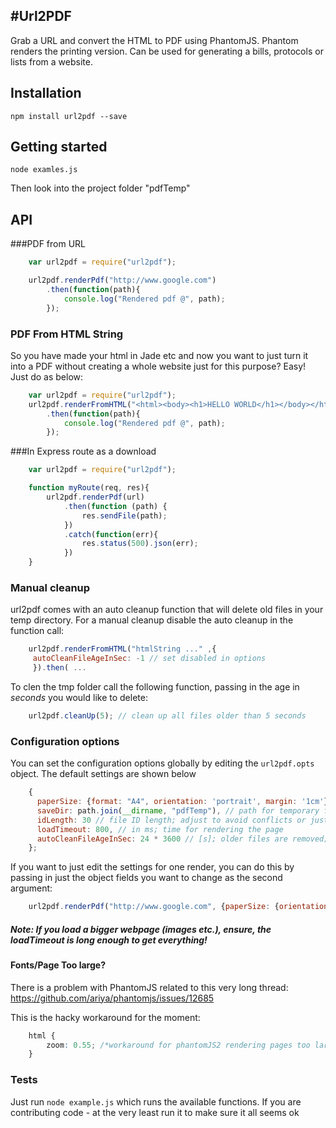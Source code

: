 #Url2PDF
---
Grab a URL and convert the HTML to PDF using PhantomJS.
Phantom renders the printing version.
Can be used for generating a bills, protocols or lists from a website.




## Installation ##

    npm install url2pdf --save

## Getting started ##

    node examles.js

Then look into the project folder "pdfTemp"

## API ##

###PDF from URL

```javascript
    var url2pdf = require("url2pdf");

    url2pdf.renderPdf("http://www.google.com")
    	.then(function(path){
	    	console.log("Rendered pdf @", path);
    	});
```


### PDF From HTML String
So you have made your html in Jade etc and now you want to just turn it into a PDF without creating a whole website
just for this purpose? Easy! Just do as below:

```javascript
    var url2pdf = require("url2pdf");
    url2pdf.renderFromHTML("<html><body><h1>HELLO WORLD</h1></body></html>")
    	.then(function(path){
	    	console.log("Rendered pdf @", path);
    	});
```

###In Express route as a download

```javascript
    var url2pdf = require("url2pdf");

    function myRoute(req, res){
        url2pdf.renderPdf(url)
            .then(function (path) {
                res.sendFile(path);
            })
            .catch(function(err){
                res.status(500).json(err);
            })
    }
```

### Manual cleanup
url2pdf comes with an auto cleanup function that will delete old files in your temp directory. For a manual cleanup disable the auto cleanup in the function call:

```javascript
    url2pdf.renderFromHTML("htmlString ..." ,{
     autoCleanFileAgeInSec: -1 // set disabled in options
     }).then( ...
```

To clen the tmp folder call the following function, passing in the age in *seconds* you would like to delete:
```javascript
    url2pdf.cleanUp(5); // clean up all files older than 5 seconds
```

### Configuration options
You can set the configuration options globally by editing the `url2pdf.opts` object. The default settings are shown below

```javascript
    {
      paperSize: {format: "A4", orientation: 'portrait', margin: '1cm'},
      saveDir: path.join(__dirname, "pdfTemp"), // path for temporary files
      idLength: 30 // file ID length; adjust to avoid conflicts or just get smaller filenames
      loadTimeout: 800, // in ms; time for rendering the page
      autoCleanFileAgeInSec: 24 * 3600 // [s]; older files are removed; set to "-1" to disable remove
    };
```

If you want to just edit the settings for one render, you can do this by passing in just the object fields
you want to change as the second argument:

```javascript
    url2pdf.renderPdf("http://www.google.com", {paperSize: {orientation: "landscape"}});
```

##### Note: If you load a bigger webpage (images etc.), ensure, the loadTimeout is long enough to get everything!


#### Fonts/Page Too large?
There is a problem with PhantomJS related to this very long thread:
https://github.com/ariya/phantomjs/issues/12685

This is the hacky workaround for the moment:

```css
    html {
        zoom: 0.55; /*workaround for phantomJS2 rendering pages too large*/
    }
```



### Tests
Just run `node example.js` which runs the available functions. If you are contributing code - at the very least run it to make sure it all seems ok
